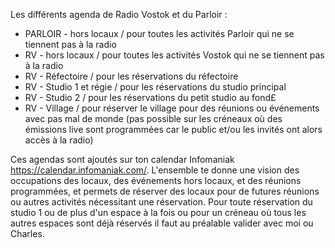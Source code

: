 Les différents agenda de Radio Vostok et du Parloir : 

* PARLOIR - hors locaux / pour toutes les activités Parloir qui ne se tiennent pas à la radio
* RV - hors locaux / pour toutes les activités Vostok qui ne se tiennent pas à la radio
* RV - Réfectoire / pour les réservations du réfectoire
* RV - Studio 1 et régie / pour les réservations du studio principal
* RV - Studio 2 / pour les réservations du petit studio au fond£
* RV - Village / pour réserver le village pour des réunions ou événements avec pas mal de monde (pas possible sur les créneaux où des émissions live sont programmées car le public et/ou les invités ont alors accès à la radio)

 Ces agendas sont ajoutés sur ton calendar Infomaniak https://calendar.infomaniak.com/. L'ensemble te donne une vision des occupations des locaux, des événements hors locaux, et des réunions programmées, et permets de réserver des locaux pour de futures réunions ou autres activités nécessitant une réservation. Pour toute réservation du studio 1 ou de plus d'un espace à la fois ou pour un créneau où tous les autres espaces sont déjà réservés il faut au préalable valider avec moi ou Charles.
